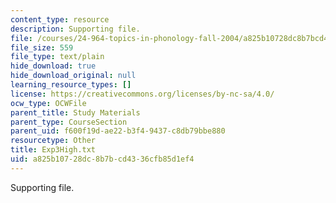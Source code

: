 ```yaml
---
content_type: resource
description: Supporting file.
file: /courses/24-964-topics-in-phonology-fall-2004/a825b10728dc8b7bcd4336cfb85d1ef4_Exp3High.txt
file_size: 559
file_type: text/plain
hide_download: true
hide_download_original: null
learning_resource_types: []
license: https://creativecommons.org/licenses/by-nc-sa/4.0/
ocw_type: OCWFile
parent_title: Study Materials
parent_type: CourseSection
parent_uid: f600f19d-ae22-b3f4-9437-c8db79bbe880
resourcetype: Other
title: Exp3High.txt
uid: a825b107-28dc-8b7b-cd43-36cfb85d1ef4
---
```

Supporting file.
